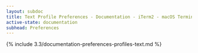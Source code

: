 ```yaml
---
layout: subdoc
title: Text Profile Preferences - Documentation - iTerm2 - macOS Terminal Replacement
active-state: documentation
subhead: Preferences
---
```

{% include 3.3/documentation-preferences-profiles-text.md %}
